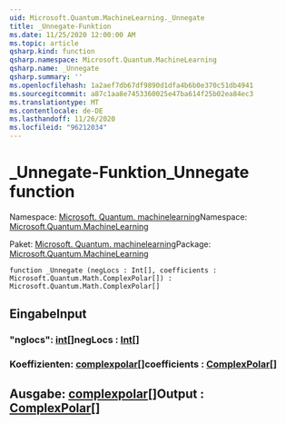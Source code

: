 ```yaml
---
uid: Microsoft.Quantum.MachineLearning._Unnegate
title: _Unnegate-Funktion
ms.date: 11/25/2020 12:00:00 AM
ms.topic: article
qsharp.kind: function
qsharp.namespace: Microsoft.Quantum.MachineLearning
qsharp.name: _Unnegate
qsharp.summary: ''
ms.openlocfilehash: 1a2aef7db67df9890d1dfa4b6b0e370c51db4941
ms.sourcegitcommit: a87c1aa8e7453360025e47ba614f25b02ea84ec3
ms.translationtype: MT
ms.contentlocale: de-DE
ms.lasthandoff: 11/26/2020
ms.locfileid: "96212034"
---
```

# <a name="_unnegate-function"></a><span data-ttu-id="194de-102">_Unnegate-Funktion</span><span class="sxs-lookup"><span data-stu-id="194de-102">_Unnegate function</span></span>

<span data-ttu-id="194de-103">Namespace: [Microsoft. Quantum. machinelearning](xref:Microsoft.Quantum.MachineLearning)</span><span class="sxs-lookup"><span data-stu-id="194de-103">Namespace: [Microsoft.Quantum.MachineLearning](xref:Microsoft.Quantum.MachineLearning)</span></span>

<span data-ttu-id="194de-104">Paket: [Microsoft. Quantum. machinelearning](https://nuget.org/packages/Microsoft.Quantum.MachineLearning)</span><span class="sxs-lookup"><span data-stu-id="194de-104">Package: [Microsoft.Quantum.MachineLearning](https://nuget.org/packages/Microsoft.Quantum.MachineLearning)</span></span>




```qsharp
function _Unnegate (negLocs : Int[], coefficients : Microsoft.Quantum.Math.ComplexPolar[]) : Microsoft.Quantum.Math.ComplexPolar[]
```


## <a name="input"></a><span data-ttu-id="194de-105">Eingabe</span><span class="sxs-lookup"><span data-stu-id="194de-105">Input</span></span>

### <a name="neglocs--int"></a><span data-ttu-id="194de-106">"nglocs": [int](xref:microsoft.quantum.lang-ref.int)[]</span><span class="sxs-lookup"><span data-stu-id="194de-106">negLocs : [Int](xref:microsoft.quantum.lang-ref.int)[]</span></span>




### <a name="coefficients--complexpolar"></a><span data-ttu-id="194de-107">Koeffizienten: [complexpolar](xref:Microsoft.Quantum.Math.ComplexPolar)[]</span><span class="sxs-lookup"><span data-stu-id="194de-107">coefficients : [ComplexPolar](xref:Microsoft.Quantum.Math.ComplexPolar)[]</span></span>





## <a name="output--complexpolar"></a><span data-ttu-id="194de-108">Ausgabe: [complexpolar](xref:Microsoft.Quantum.Math.ComplexPolar)[]</span><span class="sxs-lookup"><span data-stu-id="194de-108">Output : [ComplexPolar](xref:Microsoft.Quantum.Math.ComplexPolar)[]</span></span>

